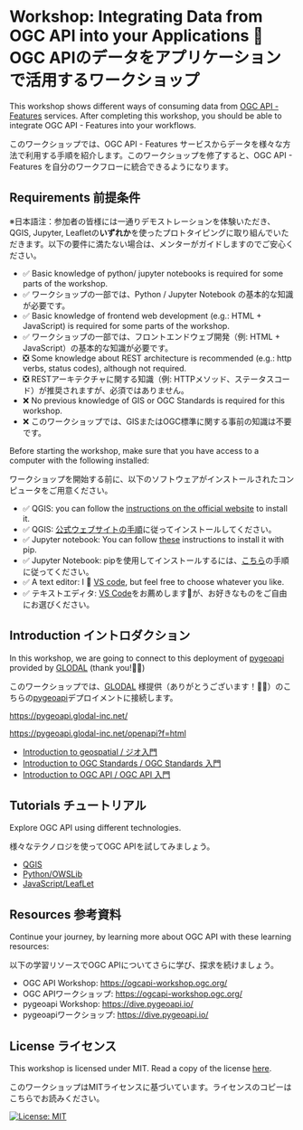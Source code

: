 # Workshop: Integrating Data from OGC API into your Applications 🍣 OGC APIのデータをアプリケーションで活用するワークショップ

This workshop shows different ways of consuming data from [OGC API - Features](https://features.developer.ogc.org/) services. After completing this workshop, you should be able to integrate OGC API - Features into your workflows.

このワークショップでは、OGC API - Features サービスからデータを様々な方法で利用する手順を紹介します。このワークショップを修了すると、OGC API - Features を自分のワークフローに統合できるようになります。

## Requirements 前提条件

※日本語注：参加者の皆様には一通りデモストレーションを体験いただき、QGIS, Jupyter, Leafletの**いずれか**を使ったプロトタイピングに取り組んでいただきます。以下の要件に満たない場合は、メンターがガイドしますのでご安心ください。

* ✅ Basic knowledge of python/ jupyter notebooks is required for some parts of the workshop.
* ✅ ワークショップの一部では、Python / Jupyter Notebook の基本的な知識が必要です。
* ✅ Basic knowledge of frontend web development (e.g.: HTML + JavaScript) is required for some parts of the workshop.
* ✅ ワークショップの一部では、フロントエンドウェブ開発（例: HTML + JavaScript）の基本的な知識が必要です。
* ❎ Some knowledge about REST architecture is recommended (e.g.: http verbs, status codes), although not required.
* ❎ RESTアーキテクチャに関する知識（例: HTTPメソッド、ステータスコード）が推奨されますが、必須ではありません。
* ❌ No previous knowledge of GIS or OGC Standards is required for this workshop.
* ❌ このワークショップでは、GISまたはOGC標準に関する事前の知識は不要です。

Before starting the workshop, make sure that you have access to a computer with the following installed:

ワークショップを開始する前に、以下のソフトウェアがインストールされたコンピュータをご用意ください。

* ✅ QGIS: you can follow the [instructions on the official website](https://qgis.org/resources/installation-guide/) to install it.
* ✅ QGIS: [公式ウェブサイトの手順](https://qgis.org/resources/installation-guide/)に従ってインストールしてください。
* ✅ Jupyter notebook: You can follow [these](https://jupyter.org/install) instructions to install it with pip.
* ✅ Jupyter Notebook: pipを使用してインストールするには、[こちら](https://jupyter.org/install)の手順に従ってください。
* ✅ A text editor: I 💙 [VS code](https://code.visualstudio.com/), but feel free to choose whatever you like.
* ✅ テキストエディタ: [VS Code](https://code.visualstudio.com/)をお薦めします💙が、お好きなものをご自由にお選びください。

## Introduction イントロダクション

In this workshop, we are going to connect to this deployment of [pygeoapi](https://pygeoapi.io/) provided by [GLODAL](https://glodal-inc.com/en-US/) (thank you!🙏💚) 

このワークショップでは、[GLODAL](https://glodal-inc.com/en-US/) 様提供（ありがとうございます！🙏💚）のこちらの[pygeoapi](https://pygeoapi.io/)デプロイメントに接続します。

https://pygeoapi.glodal-inc.net/

https://pygeoapi.glodal-inc.net/openapi?f=html

<!-- It is okay to link the presentations here for sharing it with participants? -->
* [Introduction to geospatial / ジオ入門](https://drive.google.com/file/d/1F85oN-JSbPC0H7QOxh9IOlf9e_8obp2c/view?usp=sharing)
* [Introduction to OGC Standards / OGC Standards 入門](https://drive.google.com/file/d/1h1jUYN91cWzIBpg-rFcncaWao1QZQI0E/view?usp=sharing)
* [Introduction to OGC API / OGC API 入門](https://drive.google.com/file/d/1rFQzysxdXK6XGQxw5f7M8nMWET8SA2qD/view?usp=sharing)

## Tutorials チュートリアル

Explore OGC API using different technologies.

様々なテクノロジを使ってOGC APIを試してみましょう。

* [QGIS](QGIS.md)
* [Python/OWSLib](python.md)
* [JavaScript/LeafLet](javascript.md)

## Resources 参考資料

Continue your journey, by learning more about OGC API with these learning resources:

以下の学習リソースでOGC APIについてさらに学び、探求を続けましょう。

* OGC API Workshop: https://ogcapi-workshop.ogc.org/
* OGC APIワークショップ: https://ogcapi-workshop.ogc.org/
* pygeoapi Workshop: https://dive.pygeoapi.io/
* pygeoapiワークショップ: https://dive.pygeoapi.io/

## License ライセンス

This workshop is licensed under MIT. Read a copy of the license [here](./LICENSE).

このワークショップはMITライセンスに基づいています。ライセンスのコピーはこちらでお読みください。

[![License: MIT](https://img.shields.io/badge/License-MIT-yellow.svg)](https://opensource.org/licenses/MIT)
